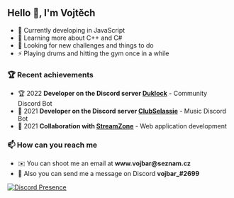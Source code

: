 <h2>Hello 👋, I'm Vojtěch</h2>

- 🔨 Currently developing in JavaScript
- 🌱 Learning more about C++ and C#
- 🔭 Looking for new challenges and things to do
- ⚡ Playing drums and hitting the gym once in a while

### 🏆 Recent achievements 
- 🏆 2022 **Developer on the Discord server [Duklock](https://discord.gg/vwj9WSgFbW)** - Community Discord Bot
- 🥇 2021 **Developer on the Discord server [ClubSelassie](https://discord.gg/4y2VqGpzfE)** - Music Discord Bot
- 🥈 2021 **Collaboration with [StreamZone](https://www.streamzone.sk/)** - Web application development

### 📫 How can you reach me
- ✉️ You can shoot me an email at **www<area>.vojbar@seznam<area>.cz**
- 💬 Also you can send me a message on Discord **vojbar_#2699**

[![Discord Presence](https://lanyard.cnrad.dev/api/669899968567443477)](https://discord.com/users/669899968567443477)
